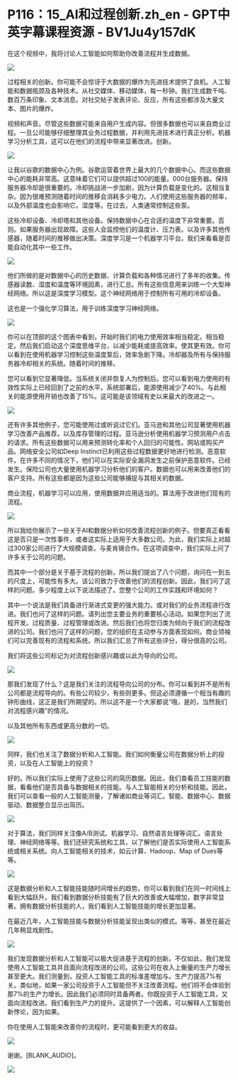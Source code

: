 # P116：15_AI和过程创新.zh_en - GPT中英字幕课程资源 - BV1Ju4y157dK

在这个视频中，我将讨论人工智能如何帮助你改善流程并生成数据。

![](img/605fff2068c4e89958c9a73cd1f56503_1.png)

过程相关的创新。你可能不会惊讶于大数据的爆炸为先进技术提供了良机。人工智能和数据瓶颈及各种技术。从社交媒体、移动媒体，每一秒钟。我们生成数千吨、数百万条印象、文本消息。对社交帖子发表评论、反应，所有这些都涉及大量文本、图片的爆炸。

视频和声音。尽管这些数据可能来自用户生成内容。但很多数据也可以来自商业过程。一旦公司能够仔细整理其业务过程数据，并利用先进技术进行真正分析。机器学习分析工具，这可以在他们的流程中带来显著改进。创新。

![](img/605fff2068c4e89958c9a73cd1f56503_3.png)

让我以谷歌的数据中心为例。谷歌运营着世界上最大的几个数据中心。而这些数据中心的能耗非常高。这意味着它们可以提供超过100的能量。000台服务器。保持服务器冷却是很重要的。冷却挑战进一步加剧，因为计算负载是变化的。这相当复杂。因为很难预测随着时间的推移会消耗多少电力。人们使用这些服务器的频率，以及外部温度也会影响它。湿度等。在过去，人类通常控制这些泵。

这些冷却设备、冷却塔和其他设备。保持数据中心在合适的温度下非常重要。否则。如果服务器出现故障。这些人会监控他们的温度计、压力表。以及许多其他传感器，随着时间的推移做出决策。深度学习是一个机器学习平台。我们来看看是否能自动化其中一些工作。

![](img/605fff2068c4e89958c9a73cd1f56503_5.png)

他们所做的是对数据中心的历史数据、计算负载和各种情况进行了多年的收集。传感器读数、湿度和温度等环境因素，进行汇总。所有这些信息用来训练一个大型神经网络。所以这是深度学习模型。这个神经网络用于控制所有可用的冷却设备。

这也是一个强化学习算法，用于训练深度学习神经网络。

![](img/605fff2068c4e89958c9a73cd1f56503_7.png)

你可以在顶部的这个图表中看到，开始时我们的电力使用效率相当稳定。相当稳定。然后我们启动这个深度思维平台，以减少能耗或提高效率。使其更有效。你可以看到在使用机器学习控制这些温度泵后，效率急剧下降。冷却器及所有与保持服务器冷却相关的系统。随着时间的推移。

您可以看到它显著降低。当系统关闭并恢复人为控制后。您可以看到电力使用的有效性实际上已经回到了之前的水平。系统部署后，能源使用减少了40%。与此相关的能源使用开销也改善了15%。这可能是该领域有史以来最大的改进之一。

![](img/605fff2068c4e89958c9a73cd1f56503_9.png)

还有许多其他例子，您可能使用过或听说过它们。亚马逊和其他公司显著使用机器学习改善产品推荐。以及库存管理的过程。亚马逊分析使用机器学习预测用户点击的请求。所有这些数据可以用来预测转化率和个人回归的可能性。网站或购买产品。网络安全公司如Deep Instinct已利用这些过程数据更好地进行检测。恶意软件。在许多不同的情况下，他们可以在实际安全漏洞发生之前保护恶意软件。已经发生。保险公司也大量使用机器学习分析他们的客户。数据也可以用来改善他们的客户支持。所有这些都是因为这些公司能够捕捉与其相关的数据。

商业流程，机器学习可以应用，使用数据并应用适当的。算法用于改进他们现有的流程。

![](img/605fff2068c4e89958c9a73cd1f56503_11.png)

所以我给你展示了一些关于AI和数据分析如何改善流程创新的例子。但要真正看看这是否只是一次性事件，或者这实际上适用于大多数公司。为此，我们实际上对超过300家公司进行了大规模调查。与麦肯锡合作。在这项调查中，我们实际上问了许多关于公司的问题。

而其中一个部分是关于基于流程的创新。所以我们提出了八个问题，询问在一到五的尺度上，可能性有多大。该公司致力于改善他们的流程创新。因此，我们问了这样的问题。多少程度上以下说法描述了。您整个公司的工作实践和环境如何？

其中一个说法是我们具备进行渐进式变更的强大能力。或对我们的业务流程进行改进。我们也问了这样的问题。请列出您主要业务的重要核心活动。如果您列出了流程开发。过程质量、过程管理或改进。然后我们也将您归类为倾向于我们的流程改进的公司。我们也问了这样的问题，您的组织在主动参与方面表现如何。商业领袖们可以完善现有的流程和系统。所以我们汇总了所有这些评分，得分很高的公司。

我们将这些公司标记为对流程创新感兴趣或以此为导向的公司。

![](img/605fff2068c4e89958c9a73cd1f56503_13.png)

那我们发现了什么？这是我们关注的流程导向公司的分布。你可以看到并不是所有公司都是流程导向的。有些公司较少，有些则更多。但这必须遵循一个相当有趣的钟形曲线，这正是我们所期望的。所以这不是一个大家都说“哦，是的，当然我们对流程感兴趣”的情况。

以及其他所有东西或更高分数的一切。

![](img/605fff2068c4e89958c9a73cd1f56503_15.png)

同样，我们也关注了数据分析和人工智能。我们如何衡量公司在数据分析上的投资，以及在人工智能上的投资？

好的。所以我们实际上使用了这些公司的简历数据。因此，我们查看员工技能的数据，看看他们是否具备与数据相关的技能。与人工智能相关的分析和技能。因此，我们可以查看一般的人工智能测量，了解诸如商业等词汇。智能、数据中心、数据驱动、数据整合显示出简历。

![](img/605fff2068c4e89958c9a73cd1f56503_17.png)

对于算法，我们同样关注像A/B测试、机器学习、自然语言处理等词汇。语言处理、神经网络等等。我们还研究系统和工具，以了解他们是否实际使用人工智能系统或相关系统。向人工智能相关的技术，如云计算、Hadoop、Map of Dues等等。



![](img/605fff2068c4e89958c9a73cd1f56503_19.png)

这是数据分析和人工智能技能随时间增长的趋势。你可以看到我们在同一时间线上看到大幅跃升。我们看到数据分析技能有了巨大的改善或大幅增加，数字非常显著。拥有数据分析技能的人，我们看到人工智能技能的增长更加显著。

在最近几年，人工智能技能与数据分析技能呈现出类似的模式。等等，甚至在最近几年稍显戏剧性。

![](img/605fff2068c4e89958c9a73cd1f56503_21.png)

我们发现数据分析和人工智能可以极大促进基于流程的创新。不仅如此，我们发现使用人工智能工具并且面向流程改进的公司。这些公司在收入上衡量的生产力增长甚至更大。我们测量到，投资人工智能工具的标准差增加与。生产力提高7%有关。类似地，如果一家公司投资于人工智能但不关注改善流程。他们将不会体验到那7%的生产力增长。因此我们必须同时具备两者。你既投资于人工智能工具，又面向流程改进。我们看到生产力的提升。这提供了一个因素，可以解释人工智能创新悖论，因为如果。

你在使用人工智能来改善你的流程时，更可能看到更大的收益。

![](img/605fff2068c4e89958c9a73cd1f56503_23.png)

谢谢。[BLANK_AUDIO]。

![](img/605fff2068c4e89958c9a73cd1f56503_25.png)
